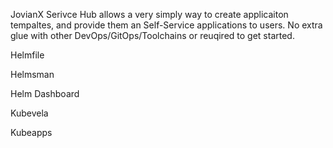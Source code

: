 JovianX Serivce Hub allows a very simply way to create applicaiton tempaltes, and provide them an Self-Service applications to users. No extra glue with other DevOps/GitOps/Toolchains or reuqired to get started.

Helmfile

Helmsman

Helm Dashboard

Kubevela

Kubeapps
